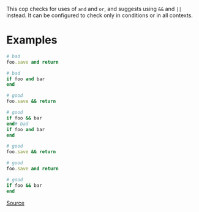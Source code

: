 
This cop checks for uses of `and` and `or`, and suggests using `&&` and
`||` instead. It can be configured to check only in conditions or in
all contexts.

# Examples

```ruby
# bad
foo.save and return

# bad
if foo and bar
end

# good
foo.save && return

# good
if foo && bar
end# bad
if foo and bar
end

# good
foo.save && return

# good
foo.save and return

# good
if foo && bar
end
```

[Source](http://www.rubydoc.info/gems/rubocop/RuboCop/Cop/Style/AndOr)